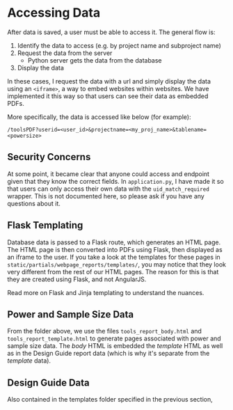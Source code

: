 # Accessing Data

After data is saved, a user must be able to access it. The general flow is:

1. Identify the data to access (e.g. by project name and subproject name)
2. Request the data from the server
    - Python server gets the data from the database
3. Display the data

In these cases, I request the data with a url and simply display the data using an `<iframe>`, a way to embed websites within websites. We have implemented it this way so that users can see their data as embedded PDFs. 

More specifically, the data is accessed like below (for example):

`/toolsPDF?userid=<user_id>&projectname=<my_proj_name>&tablename=<powersize>`


## Security Concerns

At some point, it became clear that anyone could access and endpoint given that they know the correct fields. In `application.py`, I have made it so that users can only access their own data with the `uid_match_required` wrapper. This is not documented here, so please ask if you have any questions about it. 

## Flask Templating

Database data is passed to a Flask route, which generates an HTML page. The HTML page is then converted into PDFs using Flask, then displayed as an iframe to the user. If you take a look at the templates for these pages in `static/partials/webpage_reports/templates/`, you may notice that they look very different from the rest of our HTML pages. The reason for this is that they are created using Flask, and not AngularJS. 

Read more on Flask and Jinja templating to understand the nuances. 



## Power and Sample Size Data

From the folder above, we use the files `tools_report_body.html` and `tools_report_template.html` to generate pages associated with power and sample size data. The *body* HTML is embedded the *template* HTML as well as in the Design Guide report data (which is why it's separate from the *template* data).



## Design Guide Data

Also contained in the templates folder specified in the previous section, 

